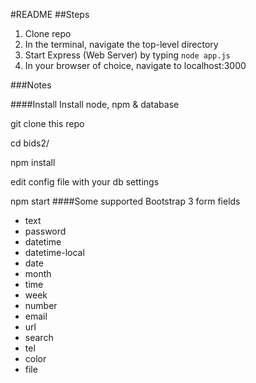 #README
##Steps
1. Clone repo
1. In the terminal, navigate the top-level directory
1. Start Express (Web Server) by typing ```node app.js```
1. In your browser of choice, navigate to localhost:3000

###Notes

####Install
Install node, npm & database

git clone this repo

cd bids2/

npm install

edit config file with your db settings

npm start
####Some supported Bootstrap 3 form fields

+ text
+ password
+ datetime
+ datetime-local
+ date
+ month
+ time
+ week
+ number
+ email
+ url
+ search
+ tel
+ color
+ file